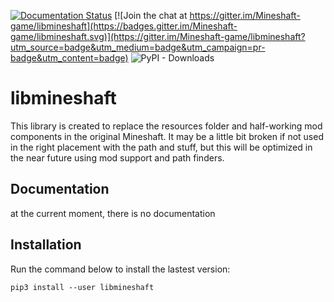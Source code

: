 [![Documentation Status](https://readthedocs.org/projects/libmineshaft/badge/?version=latest)](https://libmineshaft.readthedocs.io/en/latest/?badge=latest) [![Join the chat at https://gitter.im/Mineshaft-game/libmineshaft](https://badges.gitter.im/Mineshaft-game/libmineshaft.svg)](https://gitter.im/Mineshaft-game/libmineshaft?utm_source=badge&utm_medium=badge&utm_campaign=pr-badge&utm_content=badge)
![PyPI - Downloads](https://img.shields.io/pypi/dm/libmineshaft?color=yellow&label=PyPI%20downloads&logo=python&logoColor=white)

# libmineshaft
This library is created to replace the resources folder and half-working mod components in the original Mineshaft.
It may be a little bit broken if not used in the right placement with the path and stuff, but this will be optimized in the near future using mod support and path finders.

## Documentation
at the current moment, there is no documentation

## Installation
Run the command below to install the lastest version:


```
pip3 install --user libmineshaft
```

